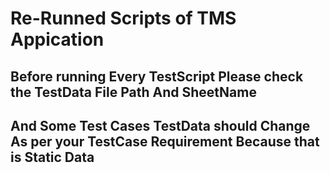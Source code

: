 # Re-Runned Scripts of TMS Appication

## Before running Every TestScript Please check the TestData File Path And SheetName
## And Some Test Cases TestData should Change As per your TestCase Requirement Because that is Static Data
